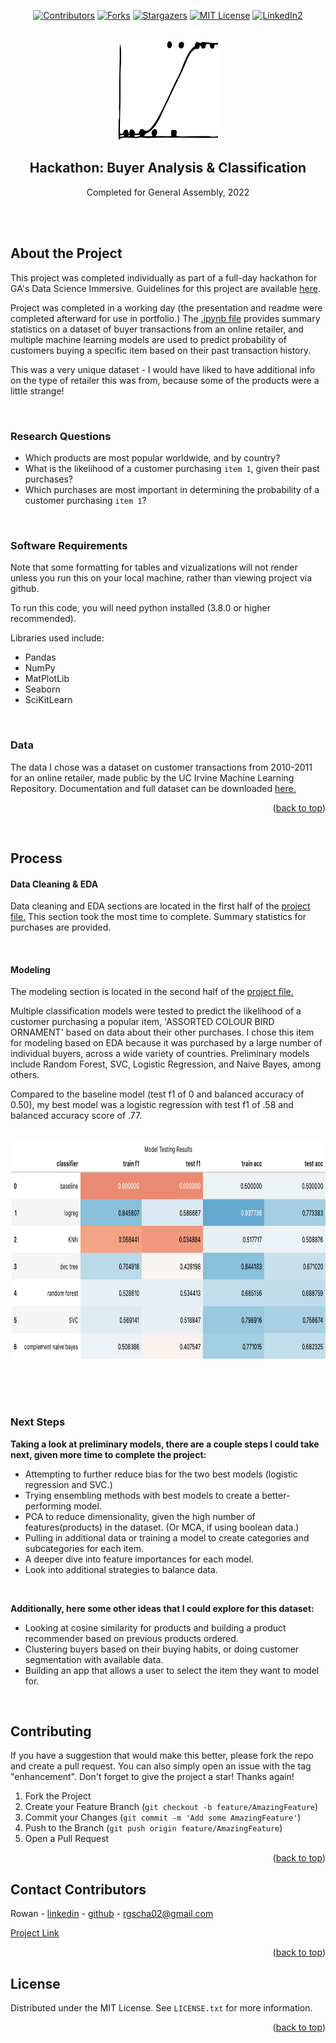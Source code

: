 <div id="top"></div>

<div align="center">
<!-- PROJECT SHIELDS -->

[![Contributors][contributors-shield]][contributors-url]
[![Forks][forks-shield]][forks-url]
[![Stargazers][stars-shield]][stars-url]
[![MIT License][license-shield]][license-url]
[![LinkedIn2][linkedin-shield]][linkedin-url]</div>

<!-- PROJECT LOGO -->
<br />
<div align="center">
  <a href="https://github.com/rowangayleschaefer">
    <img src="./img/logreg.svg" alt="Logo" width="160" height="160">
  </a>

<h2 align="center"> Hackathon: Buyer Analysis & Classification </h2>
<p align="center">Completed for General Assembly, 2022</p>
</div>
<br />
<br />


<!-- ABOUT THE PROJECT -->

## About the Project

This project was completed individually as part of a full-day hackathon for GA's Data Science Immersive. Guidelines for this project are available [here](https://github.com/rowangayleschaefer/hackathon_project/blob/main/Project-Instructions.md). 

Project was completed in a working day (the presentation and readme were completed afterward for use in portfolio.) The [.ipynb file](https://github.com/rowangayleschaefer/hackathon_project/blob/main/hackathon.ipynb) provides summary statistics on a dataset of buyer transactions from an online retailer, and multiple machine learning models are used to predict probability of customers buying a specific item based on their past transaction history.

This was a very unique dataset - I would have liked to have additional info on the type of retailer this was from, because some of the products were a little strange!

<br />

  
### Research Questions

* Which products are most popular worldwide, and by country?
* What is the likelihood of a customer purchasing <code>item 1</code>, given their past purchases?
* Which purchases are most important in determining the probability of a customer purchasing <code>item 1</code>?

<p></p>
<br />


### Software Requirements

Note that some formatting for tables and vizualizations will not render unless you run this on your local machine, rather than viewing project via github.

To run this code, you will need python installed (3.8.0 or higher recommended). <br />

Libraries used include:
* Pandas
* NumPy
* MatPlotLib
* Seaborn
* SciKitLearn

<p></p>
<br />





### Data
The data I chose was a dataset on customer transactions from 2010-2011 for an online retailer, made public by the UC Irvine Machine Learning Repository. Documentation and full dataset can be downloaded [here.](https://archive.ics.uci.edu/ml/datasets/online+retail) 


<p align="right">(<a href="#top">back to top</a>)</p>
<br />






<!-- PROCESS -->
## Process

<!-- DATA CLEANING -->
#### Data Cleaning & EDA

Data cleaning and EDA sections are located in the first half of the [project file.](https://github.com/rowangayleschaefer/hackathon_project/blob/main/hackathon.ipynb) This section took the most time to complete. Summary statistics for purchases are provided. 

</br><p>

<!-- MODELING -->
#### Modeling

The modeling section is located in the second half of the [project file.](https://github.com/rowangayleschaefer/hackathon_project/blob/main/hackathon.ipynb)
  
Multiple classification models were tested to predict the likelihood of a customer purchasing a popular item, 'ASSORTED COLOUR BIRD ORNAMENT' based on data about their other purchases. I chose this item for modeling based on EDA because it was purchased by a large number of individual buyers, across a wide variety of countries.
Preliminary models include Random Forest, SVC, Logistic Regression, and Naive Bayes, among others.

Compared to the baseline model (test f1 of 0 and balanced accuracy of 0.50), my best model was a logistic regression with test f1 of .58 and balanced accuracy score of .77.

<br />
<div align="center"><img src='./img/modeltesting.png' height=350 width=800></div>
<br />
<br /></p>
<br /></p>

<!-- NEXT STEPS -->
### Next Steps
**Taking a look at preliminary models, there are a couple steps I could take next, given more time to complete the project:**

* Attempting to further reduce bias for the two best models (logistic regression and SVC.)
* Trying ensembling methods with best models to create a better-performing model.
* PCA to reduce dimensionality, given the high number of features(products) in the dataset. (Or MCA, if using boolean data.)
* Pulling in additional data or training a model to create categories and subcategories for each item.
* A deeper dive into feature importances for each model.
* Look into additional strategies to balance data.
<br />


**Additionally, here some other ideas that I could explore for this dataset:**

* Looking at cosine similarity for products and building a product recommender based on previous products ordered.
* Clustering buyers based on their buying habits, or doing customer segmentation with available data.
* Building an app that allows a user to select the item they want to model for.
<br /></p>
<br /><p>


<!-- CONTRIBUTING -->
## Contributing

If you have a suggestion that would make this better, please fork the repo and create a pull request. You can also simply open an issue with the tag "enhancement".
Don't forget to give the project a star! Thanks again!

1. Fork the Project
2. Create your Feature Branch (`git checkout -b feature/AmazingFeature`)
3. Commit your Changes (`git commit -m 'Add some AmazingFeature'`)
4. Push to the Branch (`git push origin feature/AmazingFeature`)
5. Open a Pull Request


<p align="right">(<a href="#top">back to top</a>)</p>




<!-- CONTACT CONTRIBUTORS -->
## Contact Contributors

Rowan - [linkedin](https://linkedin.com/in/rowanschaefer) - [github](https://github.com/rowangayleschaefer) - rgscha02@gmail.com<br /> 

[Project Link](https://github.com/rowanschaefer/hackathon_project)



<p align="right">(<a href="#top">back to top</a>)</p>


<!-- LICENSE -->
## License

Distributed under the MIT License. See `LICENSE.txt` for more information.

<p align="right">(<a href="#top">back to top</a>)</p>



<!-- MARKDOWN LINKS & IMAGES -->
<!-- https://www.markdownguide.org/basic-syntax/#reference-style-links -->
[contributors-shield]: https://img.shields.io/github/contributors/rowangayleschaefer/hackathon_project.svg?style=for-the-badge
[contributors-url]: https://github.com/rowangayleschaefer/hackathon_project/graphs/contributors
[forks-shield]: https://img.shields.io/github/forks/rowangayleschaefer/hackathon_project.svg?style=for-the-badge
[forks-url]: https://github.com/rowangayleschaefer/hackathon_project/network/members
[stars-shield]: https://img.shields.io/github/stars/rowangayleschaefer/hackathon_project.svg?style=for-the-badge
[stars-url]: https://github.com/rowangayleschaefer/hackathon_project/stargazers
[issues-shield]: https://img.shields.io/github/issues/rowangayleschaefer/hackathon_project.svg?style=for-the-badge
[issues-url]: https://github.com/rowangayleschaefer/hackathon_project/issues
[license-shield]: https://img.shields.io/github/license/rowangayleschaefer/hackathon_project.svg?style=for-the-badge
[license-url]: https://github.com/rowangayleschaefer/hackathon_project/blob/master/LICENSE.txt
[linkedin-shield]: https://img.shields.io/badge/-LinkedIn-black.svg?style=for-the-badge&logo=linkedin&colorB=555
[linkedin-url]: https://linkedin.com/in/rowanschaefer

